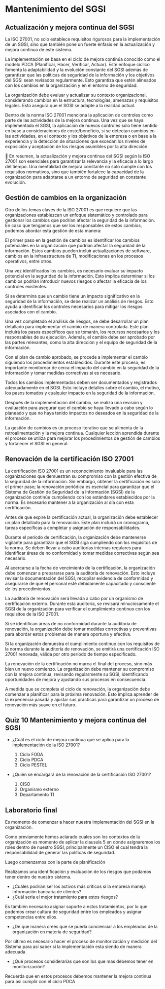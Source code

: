 # **Mantenimiento del SGSI**

## **Actualización y mejora continua del SGSI**

La ISO 27001, no solo establece requisitos rigurosos para la implementación de un SGSI, sino que también pone un fuerte énfasis en la actualización y mejora continua de este sistema.

La implementación se basa en el ciclo de mejora continúa conocido como el modelo PDCA (Planificar, Hacer, Verificar, Actuar). Este enfoque cíclico fomenta la adaptabilidad y la evolución constante del SGSI además de garantizar que las políticas de seguridad de la información y los objetivos del SGSI sean revisados regularmente. Esto garantiza que estén alineados con los cambios en la organización y en el entorno de seguridad.

La organización debe evaluar y actualizar su contexto organizacional, considerando cambios en la estructura, tecnologías, amenazas y requisitos legales. Esto asegura que el SGSI se adapte a la realidad actual.

Dentro de la norma ISO 27001 menciona la aplicación de controles como parte de las actividades de la mejora continua. Una vez que se haya implementado el SGSI, la aplicación de nuevos controles sólo tiene sentido en base a consideraciones de coste/beneficio, si se detectan cambios en las actividades, en el contexto y los objetivos de la empresa o en base a la experiencia y la detección de situaciones que excedan los niveles de exposición y aceptación de los riesgos asumibles por la alta dirección.

<aside>
📖 En resumen, la actualización y mejora continua del SGSI según la ISO 27001 son esenciales para garantizar la relevancia y la eficacia a lo largo del tiempo. Una mentalidad de mejora constante no solo cumple con los requisitos normativos, sino que también fortalece la capacidad de la organización para adaptarse a un entorno de seguridad en constante evolución.

</aside>

## **Gestión de cambios en la organización**

Otro de los temas claves de la ISO 27001 es que requiere que las organizaciones establezcan un enfoque sistemático y controlado para gestionar los cambios que podrían afectar la seguridad de la información. En caso que tengamos que ser los responsables de estos cambios, podemos abordar esta gestión de esta manera:

El primer paso en la gestión de cambios es identificar los cambios potenciales en la organización que podrían afectar la seguridad de la información. Estos cambios pueden incluir actualizaciones de software, cambios en la infraestructura de TI, modificaciones en los procesos operativos, entre otros.

Una vez identificados los cambios, es necesario evaluar su impacto potencial en la seguridad de la información. Esto implica determinar si los cambios podrían introducir nuevos riesgos o afectar la eficacia de los controles existentes.

Si se determina que un cambio tiene un impacto significativo en la seguridad de la información, se debe realizar un análisis de riesgos. Esto ayuda a identificar los controles necesarios para mitigar los riesgos asociados con el cambio.

Una vez completado el análisis de riesgos, se debe desarrollar un plan detallado para implementar el cambio de manera controlada. Este plan incluirá los pasos específicos que se tomarán, los recursos necesarios y los responsables de su ejecución. Además, el cambio debe ser aprobado por las partes relevantes, como la alta dirección y el equipo de seguridad de la información.

Con el plan de cambio aprobado, se procede a implementar el cambio siguiendo los procedimientos establecidos. Durante este proceso, es importante monitorear de cerca el impacto del cambio en la seguridad de la información y tomar medidas correctivas si es necesario.

Todos los cambios implementados deben ser documentados y registrados adecuadamente en el SGSI. Esto incluye detalles sobre el cambio, el motivo, los pasos tomados y cualquier impacto en la seguridad de la información.

Después de la implementación del cambio, se realiza una revisión y evaluación para asegurar que el cambio se haya llevado a cabo según lo planeado y que no haya tenido impactos no deseados en la seguridad de la información.

La gestión de cambios es un proceso iterativo que se alimenta de la retroalimentación y la mejora continua. Cualquier lección aprendida durante el proceso se utiliza para mejorar los procedimientos de gestión de cambios y fortalecer el SGSI en general.

## **Renovación de la certificación ISO 27001**

La certificación ISO 27001 es un reconocimiento invaluable para las organizaciones que demuestran su compromiso con la gestión efectiva de la seguridad de la información. Sin embargo, obtener la certificación es solo el primer paso; la renovación periódica es esencial para garantizar que el Sistema de Gestión de Seguridad de la Información (SGSI) de la organización continúe cumpliendo con los estándares establecidos por la norma. Es necesario mantener a la organización al día con esta certificación.

Antes de que expire la certificación actual, la organización debe establecer un plan detallado para la renovación. Este plan incluirá un cronograma, tareas específicas a completar y asignación de responsabilidades.

Durante el período de certificación, la organización debe mantenerse vigilante para garantizar que el SGSI siga cumpliendo con los requisitos de la norma. Se deben llevar a cabo auditorías internas regulares para identificar áreas de no conformidad y tomar medidas correctivas según sea necesario.

Al acercarse a la fecha de vencimiento de la certificación, la organización debe comenzar a prepararse para la auditoría de renovación. Esto incluye revisar la documentación del SGSI, recopilar evidencia de conformidad y asegurarse de que el personal esté debidamente capacitado y consciente de los procedimientos.

La auditoría de renovación será llevada a cabo por un organismo de certificación externo. Durante esta auditoría, se revisará minuciosamente el SGSI de la organización para verificar el cumplimiento continuo con los requisitos de la ISO 27001.

Si se identifican áreas de no conformidad durante la auditoría de renovación, la organización debe tomar medidas correctivas y preventivas para abordar estos problemas de manera oportuna y efectiva.

Si la organización demuestra el cumplimiento continuo con los requisitos de la norma durante la auditoría de renovación, se emitirá una certificación ISO 27001 renovada, válida por otro período de tiempo especificado.

La renovación de la certificación no marca el final del proceso, sino más bien un nuevo comienzo. La organización debe mantener su compromiso con la mejora continua, revisando regularmente su SGSI, identificando oportunidades de mejora y ajustando sus procesos en consecuencia.

A medida que se completa el ciclo de renovación, la organización debe comenzar a planificar para la próxima renovación. Esto implica aprender de la experiencia pasada y ajustar sus prácticas para garantizar un proceso de renovación más suave en el futuro.

## Quiz 10 Mantenimiento y mejora continua del SGSI

- ¿Cuál es el ciclo de mejora continua que se aplica para la implementación de la ISO 27001?

    1. Ciclo FODA
    2. Ciclo PDCA
    3. Ciclo PESTEL

- ¿Quién se encargará de la renovación de la certificación ISO 27001?

    1. CISO
    2. Organismo externo
    3. Departamento TI

## Laboratorio final

Es momento de comenzar a hacer nuestra implementación del SGSI en la organización.

Como previamente hemos aclarado cuales son los contextos de la organización es momento de aplicar la clausula 5 en donde asignaremos los roles dentro de nuestro SGSI, principalmente un CISO el cual tendrá la responsabilidad de generar las políticas de seguridad.

Luego comenzamos con la parte de planificación

Realizamos una identificación y evaluación de los riesgos que podamos tener dentro de nuestro sistema.

- ¿Cuáles podrían ser los activos más críticos si la empresa maneja información bancaria de clientes?
- ¿Cuál seria el mejor tratamiento para estos riesgos?

Es también necesario asignar soporte a estos tratamientos, por lo que podemos crear cultura de seguridad entre los empleados y asignar competencias entre ellos.

- ¿De que manera crees que se pueda concienciar a los empleados de la organización en materia de seguridad?

Por último es necesario hacer el proceso de monitorización y medición del Sistema para así saber si la implementación esta siendo de manera adecuada.

- ¿Qué procesos considerarías que son los que mas debemos tener en monitorización?

Recuerda que en estos procesos debemos mantener la mejora continua para asi cumplir con el ciclo PDCA